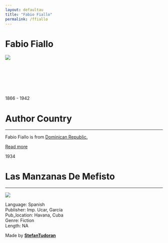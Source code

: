 ```yaml
---
layout: defaultau
title: "Fabio Fiallo"
permalink: /ffiallo
---
```

<!-- partial:index.partial.html -->
<div class="content">
    <h1>Fabio Fiallo</h1>
    <div class="quote">
        <div><img src="https://upload.wikimedia.org/wikipedia/commons/thumb/6/67/FabioFiallo.jpg/330px-FabioFiallo.jpg" class="logo"></div>
    </div>
    <div class="timeline">
        <div style="padding-bottom:100px;"></div>
        <div class="block">
            <div class="date right"><p class="right"> 1866 - 1942 </p></div>
            <div class="dot"></div>
            <div class="left first">
            <div class="author_country">
                <h1>Author Country</h1><hr>
          <div class="aclocation">  <p>Fabio Fiallo is from <a href="http://localhost:4000/9">Dominican Republic.</a></p></div>
              <div class="acreadmore">   <a href="https://en.wikipedia.org/wiki/Évelyne_Trouillot" target="_blank">Read more</a></div>
            </div>
            </div>
        </div>
        <div class="block">
            <div class="date left"><p class="left">1934</p></div>
            <div class="dot"></div>
            <div class="right">
                <h1>Las Manzanas De Mefisto</h1><hr>
                <p><img src="https://opacbiblioteca.unibe.edu.do/cgi-bin/koha/opac-image.pl?thumbnail=1&biblionumber=49244.jpg"></p>
                <p>
                Language: Spanish<br/>
                Publisher: Imp. Ucar, García<br/>
                Pub_location: Havana, Cuba<br/>
                Genre: Fiction<br/>
                Length: NA</p>
            </div>
        </div>
        <div id="footer">
        <p id="copyright">Made by&nbsp;<strong><a href="https://www.linkedin.com/in/nicolae-stefan-tudoran-b02291127/" target="_blank">StefanTudoran</a></strong></p>
    </div>
</div>
<!-- partial -->
  <script src='https://cdnjs.cloudflare.com/ajax/libs/jquery/3.1.1/jquery.min.js'></script><script  src="assets/js/authorscript.js"></script>
